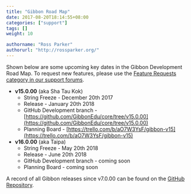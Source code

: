 ```yaml
---
title: "Gibbon Road Map"
date: 2017-08-20T18:14:55+08:00
categories: ["support"]
tags: []
weight: 10

authorname: "Ross Parker"
authorurl: "http://rossparker.org/"
---
```


Shown below are some upcoming key dates in the Gibbon Development Road Map. To request new features, please use the [Feature Requests category in our support forums](https://ask.gibbonedu.org/categories/feature-requests).

*   __v15.0.00__ (aka Sha Tau Kok)
    *   String Freeze - December 20th 2017
    *   Release - January 20th 2018
    *   GitHub Development branch - [https://github.com/GibbonEdu/core/tree/v15.0.00](https://github.com/GibbonEdu/core/tree/v15.0.00)
    *   Planning Board - [https://trello.com/b/aO7W3YsF/gibbon-v15](https://trello.com/b/aO7W3YsF/gibbon-v15)
*   __v16.0.00__ (aka <span class="_Xbe">Taipa</span>)
    *   String Freeze - May 20th 2018
    *   Release - June 20th 2018
    *   GitHub Development branch - coming soon
    *   Planning Board - coming soon


A record of all Gibbon releases since v7.0.00 can be found on the [GitHub Repository](https://github.com/GibbonEdu/core/releases).
